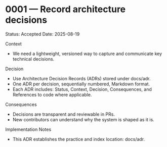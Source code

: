 # 0001 — Record architecture decisions

Status: Accepted
Date: 2025-08-19

Context
- We need a lightweight, versioned way to capture and communicate key technical decisions.

Decision
- Use Architecture Decision Records (ADRs) stored under docs/adr.
- One ADR per decision, sequentially numbered, Markdown format.
- Each ADR includes: Status, Context, Decision, Consequences, and References to code where applicable.

Consequences
- Decisions are transparent and reviewable in PRs.
- New contributors can understand why the system is shaped as it is.

Implementation Notes
- This ADR establishes the practice and index location: docs/adr.

